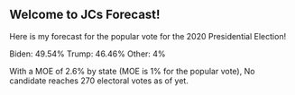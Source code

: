 ## Welcome to JCs Forecast!
Here is my forecast for the popular vote for the 2020 Presidential Election!

Biden: 49.54%
Trump: 46.46%
Other: 4%

With a MOE of 2.6% by state (MOE is 1% for the popular vote), No candidate reaches 270 electoral votes as of yet.


